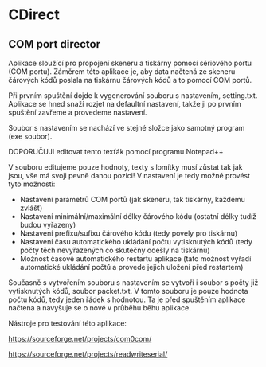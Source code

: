 # CDirect 
## COM port director

Aplikace sloužící pro propojení skeneru a tiskárny pomocí sériového portu (COM portu).
Záměrem této aplikace je, aby data načtená ze skeneru čárových kódů poslala na tiskárnu čárových kódů a to pomocí COM portů.

Při prvním spuštění dojde k vygenerování souboru s nastavením, setting.txt.
Aplikace se hned snaží rozjet na defaultní nastavení, takže ji po prvním spuštění zavřeme a provedeme nastavení.

Soubor s nastavením se nachází ve stejné složce jako samotný program (exe soubor).

DOPORUČUJI editovat tento texťák pomocí programu Notepad++

V souboru editujeme pouze hodnoty, texty s lomítky musí zůstat tak jak jsou, vše má svoji pevně danou pozici!
V nastavení je tedy možné provést tyto možnosti:

- Nastavení parametrů COM portů (jak skeneru, tak tiskárny, každému zvlášť)
- Nastavení minimální/maximální délky čárového kódu (ostatní délky tudíž budou vyřazeny)
- Nastavení prefixu/sufixu čárového kódu (tedy povely pro tiskárnu)
- Nastavení času automatického ukládání počtu vytisknutých kódů (tedy počty těch nevyřazených co skutečny odešly na tiskárnu)
- Možnost časově automatického restartu aplikace (tato možnost vyřadí automatické ukládání počtů a provede jejich uložení před restartem)

Současně s vytvořením souboru s nastavením se vytvoří i soubor s počty již vytisknutých kódů, soubor packet.txt.
V tomto souboru je pouze hodnota počtu kódů, tedy jeden řádek s hodnotou. Ta je před spuštěním aplikace načtena a navyšuje se o nové v průběhu běhu aplikace.

Nástroje pro testování této aplikace:

https://sourceforge.net/projects/com0com/

https://sourceforge.net/projects/readwriteserial/



